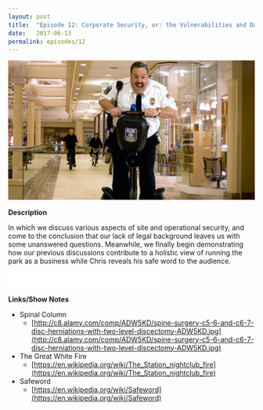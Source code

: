 ```yaml
---
layout: post
title:  "Episode 12: Corporate Security, or: the Vulnerabilities and Dangers of DiscothequeWorld"
date:   2017-06-13
permalink: episodes/12
---
```


<img src="/img/episode-12.jpg" alt="OSHA" width="700">

**Description**

In which we discuss various aspects of site and operational security, and come to the conclusion that our lack of legal background leaves us with some unanswered questions.  Meanwhile, we finally begin demonstrating how our previous discussions contribute to a holistic view of running the park as a business while Chris reveals his safe word to the audience.

<iframe style="border: none" src="//html5-player.libsyn.com/embed/episode/id/5446251/height/50/width/640/theme/standard-mini/autonext/no/thumbnail/no/autoplay/no/preload/no/no_addthis/no/direction/backward/" height="30" width="320" scrolling="no"  allowfullscreen webkitallowfullscreen mozallowfullscreen oallowfullscreen msallowfullscreen></iframe>

**Links/Show Notes**

* Spinal Column
   * [http://c8.alamy.com/comp/ADW5KD/spine-surgery-c5-6-and-c6-7-disc-herniations-with-two-level-discectomy-ADW5KD.jpg](http://c8.alamy.com/comp/ADW5KD/spine-surgery-c5-6-and-c6-7-disc-herniations-with-two-level-discectomy-ADW5KD.jpg)
* The Great White Fire
   * [https://en.wikipedia.org/wiki/The_Station_nightclub_fire](https://en.wikipedia.org/wiki/The_Station_nightclub_fire)
* Safeword
   * [https://en.wikipedia.org/wiki/Safeword](https://en.wikipedia.org/wiki/Safeword)
